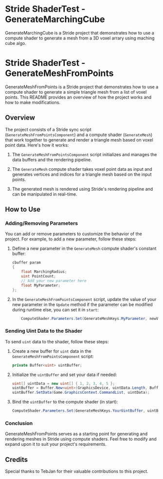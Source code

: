 # Stride ShaderTest - GenerateMarchingCube

GenerateMarchingCube is a Stride project that demonstrates how to use a compute shader to generate a mesh from a 3D voxel arrary using maching cube algo.


# Stride ShaderTest - GenerateMeshFromPoints

GenerateMeshFromPoints is a Stride project that demonstrates how to use a compute shader to generate a simple triangle mesh from a list of voxel points. This README provides an overview of how the project works and how to make modifications.

## Overview

The project consists of a Stride sync script (`GenerateMeshFromPointsComponent`) and a compute shader (`GenerateMesh`) that work together to generate and render a triangle mesh based on voxel point data. Here's how it works:

1. The `GenerateMeshFromPointsComponent` script initializes and manages the data buffers and the rendering pipeline.

2. The `GenerateMesh` compute shader takes voxel point data as input and generates vertices and indices for a triangle mesh based on the input points.

3. The generated mesh is rendered using Stride's rendering pipeline and can be manipulated in real-time.

## How to Use

### Adding/Removing Parameters

You can add or remove parameters to customize the behavior of the project. For example, to add a new parameter, follow these steps:

1. Define a new parameter in the `GenerateMesh` compute shader's constant buffer:

   ```csharp
   cbuffer param
   {
       float MarchingRadius;
       uint PointCount;
       // Add your new parameter here
       float MyParameter;
   };
   ```

2. In the `GenerateMeshFromPointsComponent` script, update the value of your new parameter in the `Update` method if the parameter can be modified during runtime else, you can set it in `start`:

   ```csharp   
       ComputeShader.Parameters.Set(GenerateMeshKeys.MyParameter, newValue);  
   ```

### Sending Uint Data to the Shader

To send `uint` data to the shader, follow these steps:

1. Create a new buffer for `uint` data in the `GenerateMeshFromPointsComponent` script:

   ```csharp
   private Buffer<uint> uintBuffer;
   ```

2. Initialize the `uintBuffer` and set your data if needed:

   ```csharp
   uint[] uintData = new uint[] { 1, 2, 3, 4, 5 };
   uintBuffer = Buffer.New<uint>(GraphicsDevice, uintData.Length, BufferFlags.StructuredAppendBuffer);
   uintBuffer.SetData(Game.GraphicsContext.CommandList, uintData);
   ```

3. Bind the `uintBuffer` to the compute shader (in start):

   ```csharp
   ComputeShader.Parameters.Set(GenerateMeshKeys.YourUintBuffer, uintBuffer);
   ```

### Conclusion

GenerateMeshFromPoints serves as a starting point for generating and rendering meshes in Stride using compute shaders. Feel free to modify and expand upon it to suit your project's requirements.

## Credits

Special thanks to TebJan for their valuable contributions to this project.

